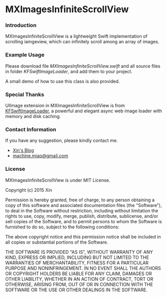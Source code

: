 # MXImagesInfiniteScrollView

### Introduction 

MXImagesInfiniteScrollView is a lightweight Swift implementation of scrolling iamgeview, which can infinitely scroll among an array of images.



### Example Usage

Please download file *MXImagesInfiniteScrollView.swift* and all source files in folder *KFSwiftImageLoader*, and add them to your project.

A small demo of how to use this class is also provided.



### Special Thanks

UIImage extension in MXImagesInfiniteScrollView is from [KFSwiftImageLoader](https://github.com/kiavashfaisali/KFSwiftImageLoader), a powerful and elegant async web image loader with memory and disk caching.



### Contact Information

If you have any suggestion, please kindly contact me.
- [Xin's Blog](http://machinecc.github.io)
- [machine.miao@gmail.com](mailto:machine.miao@gmail.com)



### License

MXImagesInfiniteScrollView is under MIT License.

Copyright (c) 2015 Xin

Permission is hereby granted, free of charge, to any person obtaining a copy of this software and associated documentation files (the "Software"), to deal in the Software without restriction, including without limitation the rights to use, copy, modify, merge, publish, distribute, sublicense, and/or sell copies of the Software, and to permit persons to whom the Software is furnished to do so, subject to the following conditions:

The above copyright notice and this permission notice shall be included in all copies or substantial portions of the Software.

THE SOFTWARE IS PROVIDED "AS IS", WITHOUT WARRANTY OF ANY KIND, EXPRESS OR IMPLIED, INCLUDING BUT NOT LIMITED TO THE WARRANTIES OF MERCHANTABILITY, FITNESS FOR A PARTICULAR PURPOSE AND NONINFRINGEMENT. IN NO EVENT SHALL THE AUTHORS OR COPYRIGHT HOLDERS BE LIABLE FOR ANY CLAIM, DAMAGES OR OTHER LIABILITY, WHETHER IN AN ACTION OF CONTRACT, TORT OR OTHERWISE, ARISING FROM, OUT OF OR IN CONNECTION WITH THE SOFTWARE OR THE USE OR OTHER DEALINGS IN THE SOFTWARE.



